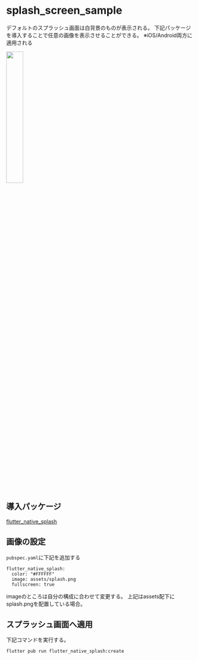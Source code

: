 # splash_screen_sample

デフォルトのスプラッシュ画面は白背景のものが表示される。
下記パッケージを導入することで任意の画像を表示させることができる。
※iOS/Android両方に適用される

<img src="https://user-images.githubusercontent.com/12977376/132288789-04d7c35b-a423-4645-8e69-64df767502c8.png" width="30%">


## 導入パッケージ

[flutter_native_splash](https://pub.dev/packages/flutter_native_splash)

## 画像の設定

```pubspec.yaml```に下記を追加する

```
flutter_native_splash:
  color: "#FFFFFF"
  image: assets/splash.png
  fullscreen: true
```

imageのところは自分の構成に合わせて変更する。
上記はassets配下にsplash.pngを配置している場合。

## スプラッシュ画面へ適用

下記コマンドを実行する。

```
flutter pub run flutter_native_splash:create
```